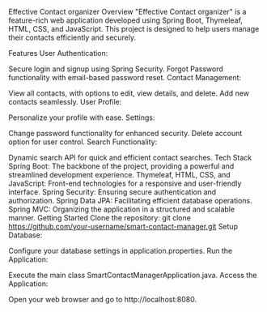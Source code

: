 Effective Contact organizer
Overview
"Effective Contact organizer" is a feature-rich web application developed using Spring Boot, Thymeleaf, HTML, CSS, and JavaScript. This project is designed to help users manage their contacts efficiently and securely.

Features
User Authentication:

Secure login and signup using Spring Security.
Forgot Password functionality with email-based password reset.
Contact Management:

View all contacts, with options to edit, view details, and delete.
Add new contacts seamlessly.
User Profile:

Personalize your profile with ease.
Settings:

Change password functionality for enhanced security.
Delete account option for user control.
Search Functionality:

Dynamic search API for quick and efficient contact searches.
Tech Stack
Spring Boot: The backbone of the project, providing a powerful and streamlined development experience.
Thymeleaf, HTML, CSS, and JavaScript: Front-end technologies for a responsive and user-friendly interface.
Spring Security: Ensuring secure authentication and authorization.
Spring Data JPA: Facilitating efficient database operations.
Spring MVC: Organizing the application in a structured and scalable manner.
Getting Started
Clone the repository:
git clone https://github.com/your-username/smart-contact-manager.git
Setup Database:

Configure your database settings in application.properties.
Run the Application:

Execute the main class SmartContactManagerApplication.java.
Access the Application:

Open your web browser and go to http://localhost:8080.

